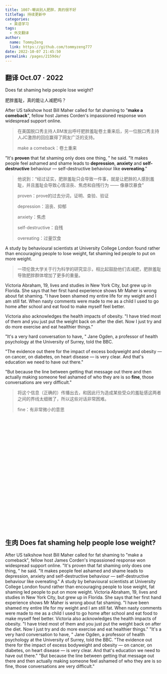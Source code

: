 ```yaml
---
title: 1007-嘲讽别人肥胖，真的很不好
titleTag: 持续更新中
categories: 
  - 英语学习
tags: 
  - 外文翻译
author: 
  name: TommyZeng
  link: https://github.com/tommyzeng777
date: 2022-10-07 21:45:50
permalink: /pages/2159de/
---
```


## 翻译 Oct.07 · 2022

Does fat shaming help people lose weight?

肥胖羞耻，真的能让人减肥吗？



After US talkshow host Bill Maher called for fat shaming to "**make a comeback**", fellow host James Corden's impassioned response won widespread support online.<!-- more -->

> 在美国脱口秀主持人BM发出呼吁肥胖羞耻卷土重来后，另一位脱口秀主持人JC激昂的回应赢得了网友广泛的支持。
>
> make a comeback：卷土重来

"It's **proven** that fat shaming only does one thing, " he said. "It makes people feel ashamed and shame leads to **depression**, **anxiety** and **self-destructive** behaviour — self-destructive behaviour like **overeating**."

> 他说到：“经过证实，肥胖羞耻只会导致一件事，就是让肥胖的人感到羞耻，并且羞耻会导致心情沮丧、焦虑和自残行为 —— 像暴饮暴食”
>
> proven：prove的过去分词，证明、查验、验证
>
> depression：沮丧、抑郁
>
> anxiety：焦虑
>
> self-destructive：自残
>
> overeating：过量饮食

A study by behavioural scientists at University College London found rather than encouraging people to lose weight, fat shaming led people to put on more weight.
>一项伦敦大学关于行为科学的研究显示，相比起鼓励他们去减肥，肥胖羞耻导致肥胖群体增加了更多的重量。

Victoria Abraham, 19, lives and studies in New York City, but grew up in Florida. She says that her first hand experience shows Mr Maher is wrong about fat shaming. "I have been shamed my entire life for my weight and I am still fat. When nasty comments were made to me as a child I used to go home after school and eat food to make myself feel better.

Victoria also acknowledges the health impacts of obesity. "I have tried most of them and you just put the weight back on after the diet. Now I just try and do more exercise and eat healthier things."

"It's a very hard conversation to have, " Jane Ogden, a professor of health psychology at the University of Surrey, told the BBC.

"The evidence out there for the impact of excess bodyweight and obesity — on cancer, on diabetes, on heart disease — is very clear. And that's education we need to have out there."

"But because the line between getting that message out there and then actually making someone feel ashamed of who they are is so **fine**, those conversations are very difficult."
>将这个信息（正确的）传播出去，和因此行为造成某些受众的羞耻感这两者之间的界线太细微了，所以这些对话非常困难。
>
>fine：有非常微小的意思

<br><br><br><br><br><br><br><br><br><br><br><br><br><br><br><br><br><br><br><br><br>

## 生肉 Does fat shaming help people lose weight?

After US talkshow host Bill Maher called for fat shaming to "make a comeback", fellow host James Corden's impassioned response won widespread support online.
"It's proven that fat shaming only does one thing, " he said. "It makes people feel ashamed and shame leads to depression, anxiety and self-destructive behaviour — self-destructive behaviour like overeating."
A study by behavioural scientists at University College London found rather than encouraging people to lose weight, fat shaming led people to put on more weight.
Victoria Abraham, 19, lives and studies in New York City, but grew up in Florida. She says that her first hand experience shows Mr Maher is wrong about fat shaming. "I have been shamed my entire life for my weight and I am still fat. When nasty comments were made to me as a child I used to go home after school and eat food to make myself feel better.
Victoria also acknowledges the health impacts of obesity. "I have tried most of them and you just put the weight back on after the diet. Now I just try and do more exercise and eat healthier things."
"It's a very hard conversation to have, " Jane Ogden, a professor of health psychology at the University of Surrey, told the BBC.
"The evidence out there for the impact of excess bodyweight and obesity — on cancer, on diabetes, on heart disease — is very clear. And that's education we need to have out there."
"But because the line between getting that message out there and then actually making someone feel ashamed of who they are is so fine, those conversations are very difficult."
